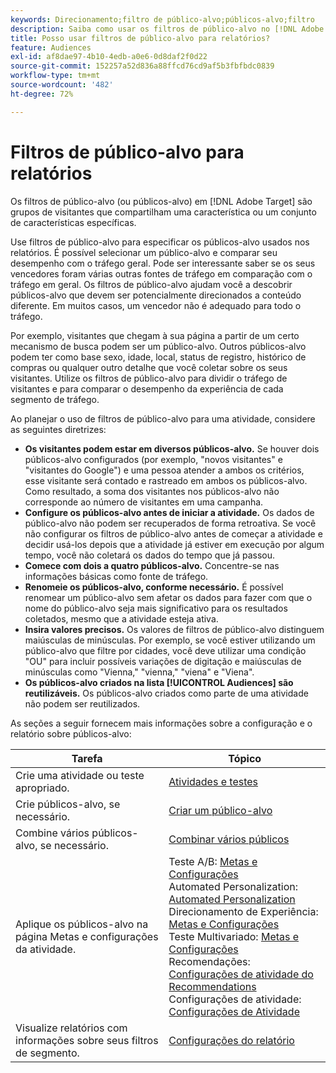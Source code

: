 ```yaml
---
keywords: Direcionamento;filtro de público-alvo;públicos-alvo;filtro
description: Saiba como usar os filtros de público-alvo no [!DNL Adobe Target]  para exibir dados de visitantes que compartilham características.
title: Posso usar filtros de público-alvo para relatórios?
feature: Audiences
exl-id: af8dae97-4b10-4edb-a0e6-0d8daf2f0d22
source-git-commit: 152257a52d836a88ffcd76cd9af5b3fbfbdc0839
workflow-type: tm+mt
source-wordcount: '482'
ht-degree: 72%

---
```


# Filtros de público-alvo para relatórios

Os filtros de público-alvo (ou públicos-alvo) em [!DNL Adobe Target] são grupos de visitantes que compartilham uma característica ou um conjunto de características específicas.

Use filtros de público-alvo para especificar os públicos-alvo usados nos relatórios. É possível selecionar um público-alvo e comparar seu desempenho com o tráfego geral. Pode ser interessante saber se os seus vencedores foram várias outras fontes de tráfego em comparação com o tráfego em geral. Os filtros de público-alvo ajudam você a descobrir públicos-alvo que devem ser potencialmente direcionados a conteúdo diferente. Em muitos casos, um vencedor não é adequado para todo o tráfego.

Por exemplo, visitantes que chegam à sua página a partir de um certo mecanismo de busca podem ser um público-alvo. Outros públicos-alvo podem ter como base sexo, idade, local, status de registro, histórico de compras ou qualquer outro detalhe que você coletar sobre os seus visitantes. Utilize os filtros de público-alvo para dividir o tráfego de visitantes e para comparar o desempenho da experiência de cada segmento de tráfego.

Ao planejar o uso de filtros de público-alvo para uma atividade, considere as seguintes diretrizes:

* **Os visitantes podem estar em diversos públicos-alvo.** Se houver dois públicos-alvo configurados (por exemplo, &quot;novos visitantes&quot; e &quot;visitantes do Google&quot;) e uma pessoa atender a ambos os critérios, esse visitante será contado e rastreado em ambos os públicos-alvo. Como resultado, a soma dos visitantes nos públicos-alvo não corresponde ao número de visitantes em uma campanha.
* **Configure os públicos-alvo antes de iniciar a atividade.** Os dados de público-alvo não podem ser recuperados de forma retroativa. Se você não configurar os filtros de público-alvo antes de começar a atividade e decidir usá-los depois que a atividade já estiver em execução por algum tempo, você não coletará os dados do tempo que já passou.
* **Comece com dois a quatro públicos-alvo.** Concentre-se nas informações básicas como fonte de tráfego.
* **Renomeie os públicos-alvo, conforme necessário.** É possível renomear um público-alvo sem afetar os dados para fazer com que o nome do público-alvo seja mais significativo para os resultados coletados, mesmo que a atividade esteja ativa.
* **Insira valores precisos.** Os valores de filtros de público-alvo distinguem maiúsculas de minúsculas. Por exemplo, se você estiver utilizando um público-alvo que filtre por cidades, você deve utilizar uma condição &quot;OU&quot; para incluir possíveis variações de digitação e maiúsculas de minúsculas como &quot;Vienna,&quot; &quot;vienna,&quot; &quot;viena&quot; e &quot;Viena&quot;.
* **Os públicos-alvo criados na lista [!UICONTROL Audiences] são reutilizáveis.** Os públicos-alvo criados como parte de uma atividade não podem ser reutilizados.

As seções a seguir fornecem mais informações sobre a configuração e o relatório sobre públicos-alvo:

| Tarefa | Tópico |
|--- |--- |
| Crie uma atividade ou teste apropriado. | [Atividades e testes](/help/main/c-intro/target-key-concepts.md) |
| Crie públicos-alvo, se necessário. | [Criar um público-alvo](/help/main/c-target/c-audiences/create-audience.md) |
| Combine vários públicos-alvo, se necessário. | [Combinar vários públicos](/help/main/c-target/combining-multiple-audiences.md) |
| Aplique os públicos-alvo na página Metas e configurações da atividade. | Teste A/B: [Metas e Configurações](/help/main/c-activities/t-test-ab/t-test-create-ab/ab-goals-and-settings.md)<br>Automated Personalization: [Automated Personalization](/help/main/c-activities/t-automated-personalization/automated-personalization.md)<br>Direcionamento de Experiência: [Metas e Configurações](/help/main/c-activities/t-experience-target/t-xt-create/xt-goals-and-settings.md)<br>Teste Multivariado: [Metas e Configurações](/help/main/c-activities/c-multivariate-testing/t-create-multivariate-test/goals-and-settings.md)<br>Recomendações: [Configurações de atividade do Recommendations](/help/main/c-recommendations/t-create-recs-activity/recs-activity-settings.md)<br>Configurações de atividade: [Configurações de Atividade](/help/main/c-activities/activity-settings.md) |
| Visualize relatórios com informações sobre seus filtros de segmento. | [Configurações do relatório](/help/main/c-reports/c-report-settings/report-settings.md) |
